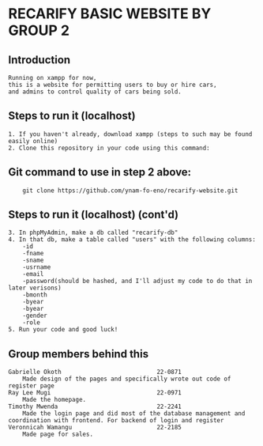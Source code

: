 # RECARIFY BASIC WEBSITE BY GROUP 2

## Introduction

    Running on xampp for now,
    this is a website for permitting users to buy or hire cars,
    and admins to control quality of cars being sold.
## Steps to run it (localhost)
    1. If you haven't already, download xampp (steps to such may be found easily online)
    2. Clone this repository in your code using this command:

## Git command to use in step 2 above:
        git clone https://github.com/ynam-fo-eno/recarify-website.git

## Steps to run it (localhost) (cont'd)
    3. In phpMyAdmin, make a db called "recarify-db"
    4. In that db, make a table called "users" with the following columns:
        -id
        -fname
        -sname
        -usrname
        -email
        -password(should be hashed, and I'll adjust my code to do that in later verisons)
        -bmonth
        -byear
        -byear
        -gender
        -role
    5. Run your code and good luck!
## Group members behind this
    Gabrielle Okoth                           22-0871
        Made design of the pages and specifically wrote out code of register page
    Ray Lee Mugi                              22-0971
        Made the homepage.
    Timothy Mwenda                            22-2241 
        Made the login page and did most of the database management and coordination with frontend. For backend of login and register 
    Veronnicah Wamangu                        22-2185
        Made page for sales.


